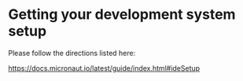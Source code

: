 # Getting your development system setup

Please follow the directions listed here:

https://docs.micronaut.io/latest/guide/index.html#ideSetup
